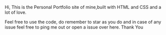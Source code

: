 Hi, This is the Personal Portfolio site of mine,built with HTML and CSS and a lot of love.

Feel free to use the code, do remember to star as you do and in case of any issue feel free to ping me out or open a issue over here.
Thank You
